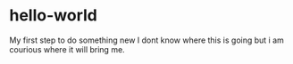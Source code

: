 # hello-world
My first step to do something new
I dont know where this is going but i am courious where it will bring me.
